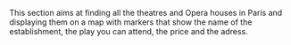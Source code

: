 This section aims at finding all the theatres and Opera houses in Paris and displaying them on a map with markers that show the name of the establishment, the play you can attend, the price and the adress. 